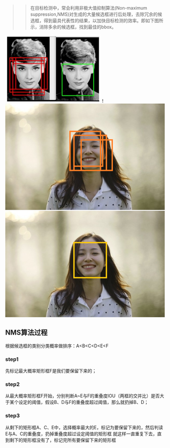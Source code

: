 >>在目标检测中，常会利用非极大值抑制算法(Non-maximum suppression,NMS)对生成的大量候选框进行后处理，去除冗余的候选框，得到最具代表性的结果，以加快目标检测的效率。即如下图所示，消除多余的候选框，找到最佳的bbox。 

![](doc/doc.jpeg)
!![](doc/doc1.png)
![](doc/doc2.png)
## NMS算法过程
根据候选框的类别分类概率做排序：A<B<C<D<E<F

### step1
先标记最大概率矩形框F是我们要保留下来的；
### step2
从最大概率矩形框F开始，分别判断A~E与F的重叠度IOU（两框的交并比）是否大于某个设定的阈值，假设B、D与F的重叠度超过阈值，那么就扔掉B、D；
### step3 
从剩下的矩形框A、C、E中，选择概率最大的E，标记为要保留下来的，然后判读E与A、C的重叠度，扔掉重叠度超过设定阈值的矩形框
就这样一直重复下去，直到剩下的矩形框没有了，标记完所有要保留下来的矩形框